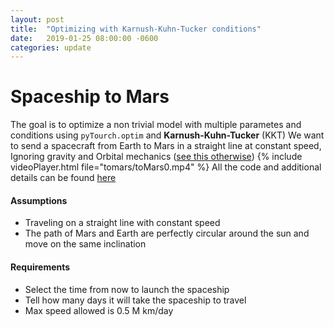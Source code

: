 ```yaml
---
layout: post
title:  "Optimizing with Karnush-Kuhn-Tucker conditions"
date:   2019-01-25 08:00:00 -0600
categories: update
---
```

# Spaceship to Mars
The goal is to optimize a non trivial model with multiple parametes and conditions using `pyTourch.optim` and **Karnush-Kuhn-Tucker** (KKT) 
We want to send a spacecraft from Earth to Mars in a straight line at constant speed, Ignoring gravity and Orbital mechanics ([see this otherwise](https://www.jpl.nasa.gov/edu/teach/activity/lets-go-to-mars-calculating-launch-windows/))
{% include videoPlayer.html file="tomars/toMars0.mp4" %}
All the code and additional details can be found [here](https://colab.research.google.com/drive/1TkazncDHYCHdxeyKk9e4eZnBvnTBW1JW)

#### Assumptions
* Traveling on a straight line with constant speed
* The path of Mars and Earth are perfectly circular around the sun and move on the same inclination

#### Requirements
* Select the time from now to launch the spaceship
* Tell how many days it will take the spaceship to travel
* Max speed allowed is 0.5 M km/day


